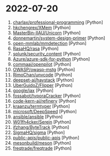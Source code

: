 # 2022-07-20

1. [charlax/professional-programming](https://github.com/charlax/professional-programming "A collection of full-stack resources for programmers.") [Python]
2. [hkchengrex/XMem](https://github.com/hkchengrex/XMem "[ECCV 2022] XMem: Long-Term Video Object Segmentation with an Atkinson-Shiffrin Memory Model") [Python]
3. [MasterBin-IIAU/Unicorn](https://github.com/MasterBin-IIAU/Unicorn "[ECCV'22 Oral] Towards Grand Unification of Object Tracking") [Python]
4. [donnemartin/system-design-primer](https://github.com/donnemartin/system-design-primer "Learn how to design large-scale systems. Prep for the system design interview. Includes Anki flashcards.") [Python]
5. [open-mmlab/mmdetection](https://github.com/open-mmlab/mmdetection "OpenMMLab Detection Toolbox and Benchmark") [Python]
6. [RasaHQ/rasa](https://github.com/RasaHQ/rasa "💬 Open source machine learning framework to automate text- and voice-based conversations: NLU, dialogue management, connect to Slack, Facebook, and more - Create chatbots and voice assistants") [Python]
7. [splunk/security_content](https://github.com/splunk/security_content "Splunk Security Content") [Python]
8. [Azure/azure-sdk-for-python](https://github.com/Azure/azure-sdk-for-python "This repository is for active development of the Azure SDK for Python. For consumers of the SDK we recommend visiting our public developer docs at https://docs.microsoft.com/python/azure/ or our versioned developer docs at https://azure.github.io/azure-sdk-for-python.") [Python]
9. [commaai/openpilot](https://github.com/commaai/openpilot "openpilot is an open source driver assistance system. openpilot performs the functions of Automated Lane Centering and Adaptive Cruise Control for over 150 supported car makes and models.") [Python]
10. [OWASP/owasp-mstg](https://github.com/OWASP/owasp-mstg "The Mobile Security Testing Guide (MSTG) is a comprehensive manual for mobile app security testing and reverse engineering. It describes the technical processes for verifying the controls listed in the OWASP Mobile Application Security Verification Standard (MASVS).") [Python]
11. [RimoChan/unvcode](https://github.com/RimoChan/unvcode "【幼女Code】反和谐超级武器！") [Python]
12. [deepset-ai/haystack](https://github.com/deepset-ai/haystack "🔍 Haystack is an open source NLP framework that leverages pre-trained Transformer models. It enables developers to quickly implement production-ready semantic search, question answering, summarization and document ranking for a wide range of NLP applications.") [Python]
13. [UberGuidoZ/Flipper](https://github.com/UberGuidoZ/Flipper "Playground (and dump) of stuff I make or modify for the Flipper Zero") [Python]
14. [google/jax](https://github.com/google/jax "Composable transformations of Python+NumPy programs: differentiate, vectorize, JIT to GPU/TPU, and more") [Python]
15. [fossabot/typoraCracker](https://github.com/fossabot/typoraCracker "A patch and keygen tools for typora.") [Python]
16. [code-kern-ai/refinery](https://github.com/code-kern-ai/refinery "The open-source data-centric IDE for NLP. Combining programmatic labeling, extensive data management and neural search capabilities.") [Python]
17. [kraanzu/termtyper](https://github.com/kraanzu/termtyper "A typing application to level up your fingers!") [Python]
18. [microsoft/DeepSpeed](https://github.com/microsoft/DeepSpeed "DeepSpeed is a deep learning optimization library that makes distributed training and inference easy, efficient, and effective.") [Python]
19. [ansible/ansible](https://github.com/ansible/ansible "Ansible is a radically simple IT automation platform that makes your applications and systems easier to deploy and maintain. Automate everything from code deployment to network configuration to cloud management, in a language that approaches plain English, using SSH, with no agents to install on remote systems. https://docs.ansible.com.") [Python]
20. [W01fh4cker/Serein](https://github.com/W01fh4cker/Serein "【懒人神器】一款图形化、批量采集url、批量对采集的url进行各种nday检测的工具。可用于src挖掘、cnvd挖掘、0day利用、打造自己的武器库等场景。可以批量利用Actively Exploited Atlassian Confluence 0Day CVE-2022-26134和DedeCMS v5.7.87 SQL注入 CVE-2022-23337。") [Python]
21. [ifzhang/ByteTrack](https://github.com/ifzhang/ByteTrack "[ECCV 2022] ByteTrack: Multi-Object Tracking by Associating Every Detection Box") [Python]
22. [SigmaHQ/sigma](https://github.com/SigmaHQ/sigma "Generic Signature Format for SIEM Systems") [Python]
23. [public-apis/public-apis](https://github.com/public-apis/public-apis "A collective list of free APIs") [Python]
24. [mesonbuild/meson](https://github.com/mesonbuild/meson "The Meson Build System") [Python]
25. [freqtrade/freqtrade](https://github.com/freqtrade/freqtrade "Free, open source crypto trading bot") [Python]
